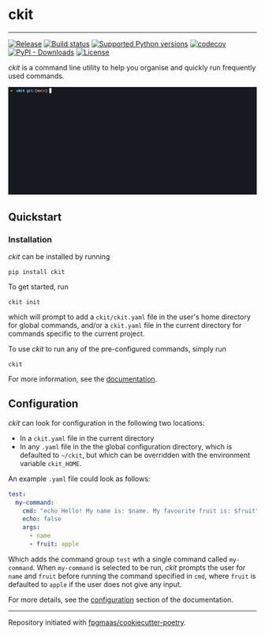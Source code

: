 <p align="center">
  <h1>ckit</h1>
</p>

---

[![Release](https://img.shields.io/github/v/release/fpgmaas/ckit)](https://img.shields.io/github/v/release/fpgmaas/ckit)
[![Build status](https://img.shields.io/github/actions/workflow/status/fpgmaas/ckit/main.yml?branch=main)](https://github.com/fpgmaas/ckit/actions/workflows/main.yml?query=branch%3Amain)
[![Supported Python versions](https://img.shields.io/pypi/pyversions/ckit)](https://pypi.org/project/ckit/)
[![codecov](https://codecov.io/gh/fpgmaas/ckit/branch/main/graph/badge.svg)](https://codecov.io/gh/fpgmaas/ckit)
[![PyPI - Downloads](https://img.shields.io/pypi/dm/ckit)](https://pypistats.org/packages/ckit)
[![License](https://img.shields.io/github/license/fpgmaas/ckit)](https://img.shields.io/github/license/fpgmaas/ckit)

_ckit_ is a command line utility to help you organise and quickly run frequently used commands.

<p align="center">
<img src="docs/ckit.gif"/>
</p>

## Quickstart

### Installation

_ckit_ can be installed by running

```shell
pip install ckit
```

To get started, run

```shell
ckit init
```

which will prompt to add a `ckit/ckit.yaml` file in the user's home directory for global commands, and/or a `ckit.yaml` file in the current directory for commands specific to the current project. 

To use _ckit_ to run any of the pre-configured commands, simply run

```
ckit
```

For more information, see the [documentation](https://fpgmaas.github.io/ckit/).

## Configuration

_ckit_ can look for configuration in the following two locations:

- In a `ckit.yaml` file in the current directory
- In any `.yaml` file in the the global configuration directory, which is defaulted to `~/ckit`, but which can be overridden with the environment variable `ckit_HOME`.

An example `.yaml` file could look as follows:

```yaml
test:
  my-command:
    cmd: "echo Hello! My name is: $name. My favourite fruit is: $fruit"
    echo: false
    args:
      - name
      - fruit: apple
```

Which adds the command group `test` wth a single command called `my-command`. When `my-command` is selected to be run, _ckit_ prompts the user for `name` and `fruit` before running the command specified in `cmd`, where `fruit` is defaulted to `apple` if the user does not give any input.

For more details, see the [configuration](https://fpgmaas.github.io/ckit/configuration) section of the documentation.

---

Repository initiated with [fpgmaas/cookiecutter-poetry](https://github.com/fpgmaas/cookiecutter-poetry).
